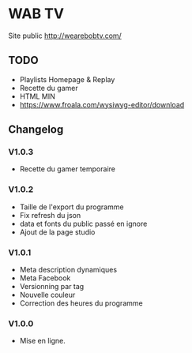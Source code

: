 # WAB TV

Site public http://wearebobtv.com/

## TODO
- Playlists Homepage & Replay
- Recette du gamer
- HTML MIN
- https://www.froala.com/wysiwyg-editor/download 
 
## Changelog

### V1.0.3
- Recette du gamer temporaire
### V1.0.2
- Taille de l'export du programme
- Fix refresh du json
- data et fonts du public passé en ignore
- Ajout de la page studio
### V1.0.1
- Meta description dynamiques
- Meta Facebook
- Versionning par tag
- Nouvelle couleur
- Correction des heures du programme
### V1.0.0
- Mise en ligne.